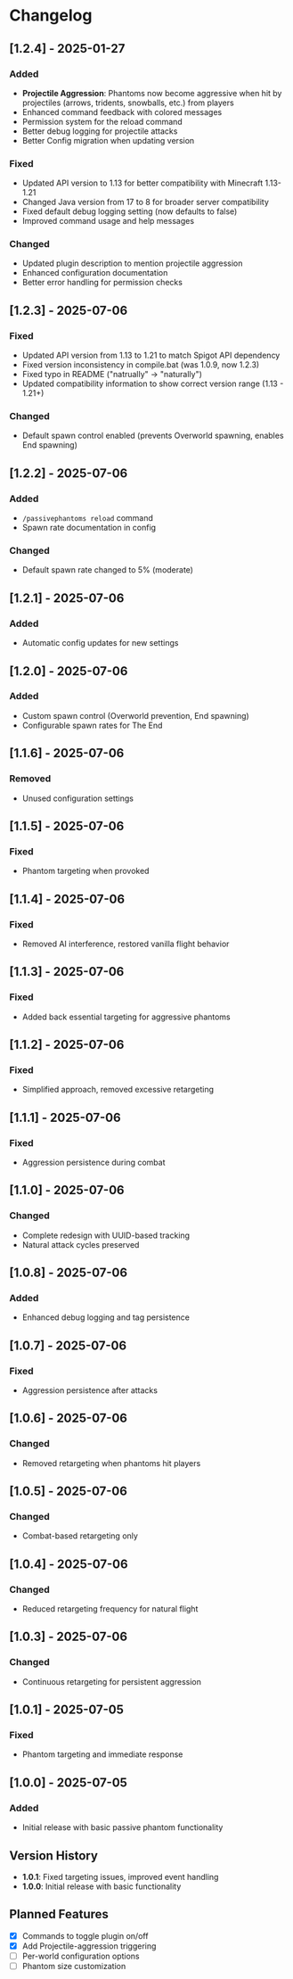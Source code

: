 # Changelog

## [1.2.4] - 2025-01-27

### Added
- **Projectile Aggression**: Phantoms now become aggressive when hit by projectiles (arrows, tridents, snowballs, etc.) from players
- Enhanced command feedback with colored messages
- Permission system for the reload command
- Better debug logging for projectile attacks
- Better Config migration when updating version

### Fixed
- Updated API version to 1.13 for better compatibility with Minecraft 1.13-1.21
- Changed Java version from 17 to 8 for broader server compatibility
- Fixed default debug logging setting (now defaults to false)
- Improved command usage and help messages

### Changed
- Updated plugin description to mention projectile aggression
- Enhanced configuration documentation
- Better error handling for permission checks

## [1.2.3] - 2025-07-06

### Fixed
- Updated API version from 1.13 to 1.21 to match Spigot API dependency
- Fixed version inconsistency in compile.bat (was 1.0.9, now 1.2.3)
- Fixed typo in README ("natrually" → "naturally")
- Updated compatibility information to show correct version range (1.13 - 1.21+)

### Changed
- Default spawn control enabled (prevents Overworld spawning, enables End spawning)

## [1.2.2] - 2025-07-06

### Added
- `/passivephantoms reload` command
- Spawn rate documentation in config

### Changed
- Default spawn rate changed to 5% (moderate)

## [1.2.1] - 2025-07-06

### Added
- Automatic config updates for new settings

## [1.2.0] - 2025-07-06

### Added
- Custom spawn control (Overworld prevention, End spawning)
- Configurable spawn rates for The End

## [1.1.6] - 2025-07-06

### Removed
- Unused configuration settings

## [1.1.5] - 2025-07-06

### Fixed
- Phantom targeting when provoked

## [1.1.4] - 2025-07-06

### Fixed
- Removed AI interference, restored vanilla flight behavior

## [1.1.3] - 2025-07-06

### Fixed
- Added back essential targeting for aggressive phantoms

## [1.1.2] - 2025-07-06

### Fixed
- Simplified approach, removed excessive retargeting

## [1.1.1] - 2025-07-06

### Fixed
- Aggression persistence during combat

## [1.1.0] - 2025-07-06

### Changed
- Complete redesign with UUID-based tracking
- Natural attack cycles preserved

## [1.0.8] - 2025-07-06

### Added
- Enhanced debug logging and tag persistence

## [1.0.7] - 2025-07-06

### Fixed
- Aggression persistence after attacks

## [1.0.6] - 2025-07-06

### Changed
- Removed retargeting when phantoms hit players

## [1.0.5] - 2025-07-06

### Changed
- Combat-based retargeting only

## [1.0.4] - 2025-07-06

### Changed
- Reduced retargeting frequency for natural flight

## [1.0.3] - 2025-07-06

### Changed
- Continuous retargeting for persistent aggression

## [1.0.1] - 2025-07-05

### Fixed
- Phantom targeting and immediate response

## [1.0.0] - 2025-07-05

### Added
- Initial release with basic passive phantom functionality

## Version History

- **1.0.1**: Fixed targeting issues, improved event handling
- **1.0.0**: Initial release with basic functionality

## Planned Features

- [x] Commands to toggle plugin on/off
- [x] Add Projectile-aggression triggering
- [ ] Per-world configuration options
- [ ] Phantom size customization
